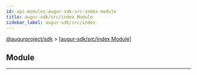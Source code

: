 ```yaml
---
id: api-modules-augur-sdk-src-index-module
title: augur-sdk/src/index Module
sidebar_label: augur-sdk/src/index
---
```


[@augurproject/sdk](api-readme.md) > [[augur-sdk/src/index Module]](api-modules-augur-sdk-src-index-module.md)

## Module

---

